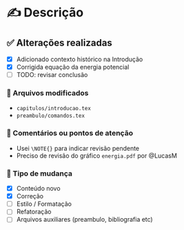 # ✍️ Descrição
<!-- Descreva brevemente o que foi feito -->

## ✅ Alterações realizadas

- [x] Adicionado contexto histórico na Introdução
- [x] Corrigida equação da energia potencial
- [ ] TODO: revisar conclusão

### 📂 Arquivos modificados

- `capitulos/introducao.tex`
- `preambulo/comandos.tex`

### 🧠 Comentários ou pontos de atenção
<!-- Alguma decisão técnica? Dúvidas para os colegas? -->
- Usei `\NOTE{}` para indicar revisão pendente
- Preciso de revisão do gráfico `energia.pdf` por @LucasM

### 🔎 Tipo de mudança

- [x] Conteúdo novo
- [x] Correção
- [ ] Estilo / Formatação
- [ ] Refatoração
- [ ] Arquivos auxiliares (preambulo, bibliografia etc)
